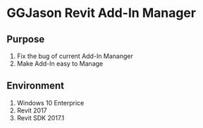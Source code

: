 ﻿# GGJason Revit Add-In Manager 

## Purpose
1. Fix the bug of current Add-In Mananger
1. Make Add-In easy to Manage

## Environment
1. Windows 10 Enterprice
1. Revit 2017
1. Revit SDK 2017.1
